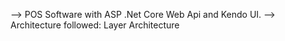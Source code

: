 --> POS Software with ASP .Net Core Web Api and Kendo UI. 
--> Architecture followed: Layer Architecture
